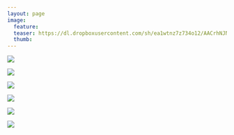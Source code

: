 ```yaml
---
layout: page
image:
  feature:
  teaser: https://dl.dropboxusercontent.com/sh/ea1wtnz7z734o12/AACrhNJN5mxqk18hECKsdwNra/luontokuvat/syksy/2/DS33379-245px.jpg
  thumb:
---
```


[![](https://dl.dropboxusercontent.com/sh/ea1wtnz7z734o12/AAAHbjsaetoB5qFh4jDqLG-Va/luontokuvat/syksy/2/DS31763-800px.jpg)](https://dl.dropboxusercontent.com/sh/ea1wtnz7z734o12/AADQA2_1D7mAFpEDGqDOOjiaa/luontokuvat/syksy/2/DS31763.jpg)

[![](https://dl.dropboxusercontent.com/sh/ea1wtnz7z734o12/AABOrwFvCXTzs1llivSY1q7La/luontokuvat/syksy/2/DS31765-800px.jpg)](https://dl.dropboxusercontent.com/sh/ea1wtnz7z734o12/AABgOlTfvw6cjlb-xbSY62pJa/luontokuvat/syksy/2/DS31765.jpg)

[![](https://dl.dropboxusercontent.com/sh/ea1wtnz7z734o12/AABoWc1J15n8Y0FjsgkrUGBya/luontokuvat/syksy/2/DS31762-800px.jpg)](https://dl.dropboxusercontent.com/sh/ea1wtnz7z734o12/AAAh6keZ2IohHJB59vUPTkf9a/luontokuvat/syksy/2/DS31762.jpg)

[![](https://dl.dropboxusercontent.com/sh/ea1wtnz7z734o12/AAB4-FHPtqkM5JobAcQL2Vkga/luontokuvat/syksy/2/DS33383-800px.jpg)](https://dl.dropboxusercontent.com/sh/ea1wtnz7z734o12/AABKH1XEcQw5vvBHhNVSrkL9a/luontokuvat/syksy/2/DS33383.jpg)

[![](https://dl.dropboxusercontent.com/sh/ea1wtnz7z734o12/AAC63ubtFJxuYmcxJRDG8R1ga/luontokuvat/syksy/2/DS33381-800px.jpg)](https://dl.dropboxusercontent.com/sh/ea1wtnz7z734o12/AAAHKeNk2NBw81Vf3jyOJM41a/luontokuvat/syksy/2/DS33381.jpg)

[![](https://dl.dropboxusercontent.com/sh/ea1wtnz7z734o12/AAD0xnPn27m2Z0b-9dL9M-CXa/luontokuvat/syksy/2/DS33379-800px.jpg)](https://dl.dropboxusercontent.com/sh/ea1wtnz7z734o12/AADrteVfwvKTY2uKNZiHqdXXa/luontokuvat/syksy/2/DS33379.jpg)
